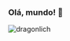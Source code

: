### Olá, mundo! 👋

<!--
**juttahir/Juttahir** is a ✨ _special_ ✨ repository because its `README.md` (this file) appears on your GitHub profile.

Here are some ideas to get you started:

- 🔭 I’m currently working on ...
- 🌱 I’m currently learning ...
- 👯 I’m looking to collaborate on ...
- 🤔 I’m looking for help with ...
- 💬 Ask me about ...
- 📫 How to reach me: ...
- 😄 Pronouns: ...
- ⚡ Fun fact: ...-->
![dragonlich](https://user-images.githubusercontent.com/56979245/151617547-8e5dcd0f-3433-4b1d-a680-204ceebd887b.gif)
